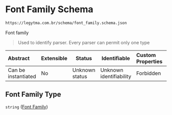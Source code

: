 # Font Family Schema

```txt
https://legytma.com.br/schema/font_family.schema.json
```

Font family


> Used to identify parser. Every parser can permit only one type
>

| Abstract            | Extensible | Status         | Identifiable            | Custom Properties | Additional Properties | Access Restrictions | Defined In                                                                          |
| :------------------ | ---------- | -------------- | ----------------------- | :---------------- | --------------------- | ------------------- | ----------------------------------------------------------------------------------- |
| Can be instantiated | No         | Unknown status | Unknown identifiability | Forbidden         | Allowed               | none                | [font_family.schema.json](../schema/font_family.schema.json "open original schema") |

## Font Family Type

`string` ([Font Family](font_family.md))
